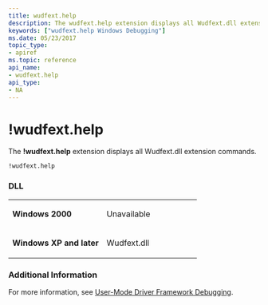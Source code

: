 ```yaml
---
title: wudfext.help
description: The wudfext.help extension displays all Wudfext.dll extension commands.
keywords: ["wudfext.help Windows Debugging"]
ms.date: 05/23/2017
topic_type:
- apiref
ms.topic: reference
api_name:
- wudfext.help
api_type:
- NA
---
```


# !wudfext.help


The **!wudfext.help** extension displays all Wudfext.dll extension commands.

```dbgcmd
!wudfext.help
```

### <span id="DLL"></span><span id="dll"></span>DLL

<table>
<colgroup>
<col width="50%" />
<col width="50%" />
</colgroup>
<tbody>
<tr class="odd">
<td align="left"><p><strong>Windows 2000</strong></p></td>
<td align="left"><p>Unavailable</p></td>
</tr>
<tr class="even">
<td align="left"><p><strong>Windows XP and later</strong></p></td>
<td align="left"><p>Wudfext.dll</p></td>
</tr>
</tbody>
</table>

 

### <span id="Additional_Information"></span><span id="additional_information"></span><span id="ADDITIONAL_INFORMATION"></span>Additional Information

For more information, see [User-Mode Driver Framework Debugging](user-mode-driver-framework-debugging.md).

 

 





